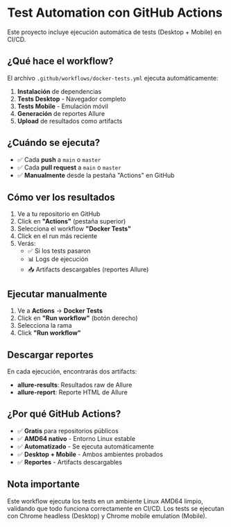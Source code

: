 # Test Automation con GitHub Actions

Este proyecto incluye ejecución automática de tests (Desktop + Mobile) en CI/CD.

## ¿Qué hace el workflow?

El archivo `.github/workflows/docker-tests.yml` ejecuta automáticamente:

1. **Instalación** de dependencias
2. **Tests Desktop** - Navegador completo
3. **Tests Mobile** - Emulación móvil
4. **Generación** de reportes Allure
5. **Upload** de resultados como artifacts

## ¿Cuándo se ejecuta?

- ✅ Cada **push** a `main` o `master`
- ✅ Cada **pull request** a `main` o `master`
- ✅ **Manualmente** desde la pestaña "Actions" en GitHub

## Cómo ver los resultados

1. Ve a tu repositorio en GitHub
2. Click en **"Actions"** (pestaña superior)
3. Selecciona el workflow **"Docker Tests"**
4. Click en el run más reciente
5. Verás:
   - ✅ Si los tests pasaron
   - 📊 Logs de ejecución
   - 📥 Artifacts descargables (reportes Allure)

## Ejecutar manualmente

1. Ve a **Actions** → **Docker Tests**
2. Click en **"Run workflow"** (botón derecho)
3. Selecciona la rama
4. Click **"Run workflow"**

## Descargar reportes

En cada ejecución, encontrarás dos artifacts:
- **allure-results**: Resultados raw de Allure
- **allure-report**: Reporte HTML de Allure

## ¿Por qué GitHub Actions?

- ✅ **Gratis** para repositorios públicos
- ✅ **AMD64 nativo** - Entorno Linux estable
- ✅ **Automatizado** - Se ejecuta automáticamente
- ✅ **Desktop + Mobile** - Ambos ambientes probados
- ✅ **Reportes** - Artifacts descargables

## Nota importante

Este workflow ejecuta los tests en un ambiente Linux AMD64 limpio, validando que todo funciona correctamente en CI/CD. Los tests se ejecutan con Chrome headless (Desktop) y Chrome mobile emulation (Mobile).

